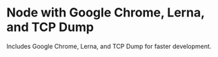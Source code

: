 # Node with Google Chrome, Lerna, and TCP Dump

Includes Google Chrome, Lerna, and TCP Dump for faster development.
